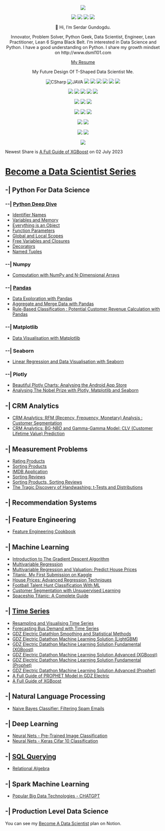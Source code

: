<div align="center">
<a href="https://www.linkedin.com/in/serdargundogdu/"><img src="https://img.shields.io/badge/LinkedIn-0077B5?style=for-the-badge&logo=linkedin&logoColor=white"></a>
<p><a href="https://www.kaggle.com/serdargundogdu"><img src="https://img.shields.io/badge/Kaggle-20BEFF.svg?style=for-the-badge&logo=Kaggle&logoColor=white"></a>
<a href="https://medium.com/@aserdargun"><img src="https://img.shields.io/badge/Medium-12100E?style=for-the-badge&logo=medium&logoColor=white"></a>
<a href="https://twitter.com/dsml101"><img src="https://img.shields.io/badge/Twitter-%231DA1F2.svg?style=for-the-badge&logo=Twitter&logoColor=white"></a>
<a href="https://www.tr.freelancer.com/u/aserdargun"><img src="https://img.shields.io/badge/Freelancer-29B2FE?style=for-the-badge&logo=Freelancer&logoColor=white"></a>
<p>👋 Hi, I’m Serdar Gundogdu.
<p>Innovator, Problem Solver, Python Geek, Data Scientist, Engineer, Lean Practitioner, Lean 6 Sigma Black Belt.
I’m interested in Data Science and Python. I have a good understanding on Python. I share my growth mindset on http://www.dsml101.com 
<p> <a href="https://drive.google.com/file/d/1MCXIDYM56LRqpb2vSmQMCk_V0coBZFsn/view?usp=share_link">My Resume</a>
<p> My Future Design Of T-Shaped Data Scientist Me.
<p><img src="https://img.shields.io/badge/C%20Sharp-239120.svg?style=for-the-badge&logo=C-Sharp&logoColor=white" alt="CSharp"> <img src="https://img.shields.io/badge/Java-ED8B00?style=for-the-badge&logo=java&logoColor=white" alt="JAVA"> <img src="https://img.shields.io/badge/JavaScript-F7DF1E.svg?style=for-the-badge&logo=JavaScript&logoColor=black"> <img src="https://img.shields.io/badge/HTML5-E34F26.svg?style=for-the-badge&logo=HTML5&logoColor=white"> <img src="https://img.shields.io/badge/CSS3-1572B6.svg?style=for-the-badge&logo=CSS3&logoColor=white"> <img src="https://img.shields.io/badge/Git-F05032.svg?style=for-the-badge&logo=Git&logoColor=white"> <img src="https://img.shields.io/badge/Notion-000000.svg?style=for-the-badge&logo=Notion&logoColor=white"> <img src="https://img.shields.io/badge/HackerRank-00EA64.svg?style=for-the-badge&logo=HackerRank&logoColor=white">
<p><img src="https://img.shields.io/badge/Jupyter-F37626.svg?&style=for-the-badge&logo=Jupyter&logoColor=white"> <img src="https://img.shields.io/badge/PyCharm-000000.svg?&style=for-the-badge&logo=PyCharm&logoColor=white"> <img src="https://img.shields.io/badge/Visual_Studio-5C2D91?style=for-the-badge&logo=visual%20studio&logoColor=white"> <img src="https://img.shields.io/badge/Eclipse-2C2255?style=for-the-badge&logo=eclipse&logoColor=white"> <img src="https://img.shields.io/badge/Anaconda-44A833.svg?style=for-the-badge&logo=Anaconda&logoColor=white"> 
<p><img src="https://img.shields.io/badge/Microsoft%20Excel-217346.svg?style=for-the-badge&logo=Microsoft-Excel&logoColor=white"> <img src= "https://img.shields.io/badge/Power%20BI-F2C811.svg?style=for-the-badge&logo=Power-BI&logoColor=black"> <img src="https://img.shields.io/badge/Microsoft%20SQL%20Server-CC2927.svg?style=for-the-badge&logo=Microsoft-SQL-Server&logoColor=white">
<p><img src="https://img.shields.io/badge/scikitlearn-F7931E.svg?style=for-the-badge&logo=scikit-learn&logoColor=white"> <img src="https://img.shields.io/badge/SciPy-8CAAE6.svg?style=for-the-badge&logo=SciPy&logoColor=white"> <img src="https://img.shields.io/badge/SymPy-3B5526.svg?style=for-the-badge&logo=SymPy&logoColor=white">
<p><img src="https://img.shields.io/badge/Matplotlib-%23ffffff.svg?style=for-the-badge&logo=Matplotlib&logoColor=black"> <img src="https://img.shields.io/badge/Plotly-239120?style=for-the-badge&logo=plotly&logoColor=white">
<p><img src="https://img.shields.io/badge/NumPy-013243.svg?style=for-the-badge&logo=NumPy&logoColor=white"> <img src="https://img.shields.io/badge/pandas-150458.svg?style=for-the-badge&logo=pandas&logoColor=white"> 
<p><img src="https://img.shields.io/badge/Python-FFD43B?style=for-the-badge&logo=python&logoColor=blue">
</div>

Newest Share is [A Full Guide of XGBoost](https://medium.com/@aserdargun/a-full-guide-of-xgboost-35244059669c)
on 02 July 2023
 
# [Become a Data Scientist Series](https://medium.com/@aserdargun/veri-bilimi-g%C3%BCc%C3%BC-ad%C4%B1na-6500db752927)
## -| Python For Data Science
 ### --| [Python Deep Dive](https://github.com/aserdargun/DSML101/blob/main/python)
 * [Identifier Names](https://medium.com/@aserdargun/python-deep-dive-identifier-names-92ec00a35b0a)
 * [Variables and Memory](https://medium.com/@aserdargun/python-deep-dive-variables-and-memory-1c3f7c55d13)
 * [Everything is an Object](https://medium.com/@aserdargun/python-deep-dive-everything-is-an-object-in-python-8c0595581e19)
 * [Function Parameters](https://medium.com/@aserdargun/python-deep-dive-function-parameters-3be82cf210be)
 * [Global and Local Scopes](https://medium.com/@aserdargun/python-deep-dive-global-local-scopes-and-namespaces-31c2c0c29d36)
 * [Free Variables and Closures](https://medium.com/@aserdargun/python-deep-dive-6-free-variables-and-closures-ef14d3e51209)
 * [Decorators](https://medium.com/@aserdargun/python-deep-dive-7-decorators-db5ca724dbaa)
 * [Named Tuples](https://medium.com/@aserdargun/python-deep-dive-8-named-tuples-d0a4b0ea0460)
 ### --| Numpy
 * [Computation with NumPy and N-Dimensional Arrays](https://www.kaggle.com/code/serdargundogdu/computation-with-numpy-and-arrays)
 ### --| [Pandas](https://xmind.works/share/7keNk109)
 * [Data Exploration with Pandas](https://www.kaggle.com/code/serdargundogdu/data-exploration-with-pandas)
 * [Aggregate and Merge Data with Pandas](https://www.kaggle.com/code/serdargundogdu/aggregate-and-merge-data-with-pandas)
 * [Rule-Based Classification : Potential Customer Revenue Calculation with Pandas](https://medium.com/@aserdargun/data-science-rule-based-classification-potential-customer-revenue-calculation-with-pandas-most-593b3ad5602)
 ### --| Matplotlib
 * [Data Visualisation with Matplotlib](https://www.kaggle.com/code/serdargundogdu/data-visualisation-with-matplotlib)
 ### --| Seaborn
 * [Linear Regression and Data Visualisation with Seaborn](https://www.kaggle.com/code/serdargundogdu/linear-regression-and-data-visualisation)
 ### --| Plotly
 * [Beautiful Plotly Charts: Analysing the Android App Store](https://www.kaggle.com/code/serdargundogdu/beautiful-plotly-charts)
 * [Analysing The Nobel Prize with Plotly, Matplotlib and Seaborn](https://www.kaggle.com/code/serdargundogdu/analysing-with-plotly-matplotlib-seaborn)
## -| CRM Analytics
  * [CRM Analytics: RFM (Recency, Frequency, Monetary) Analysis : Customer Segmentation](https://www.kaggle.com/code/serdargundogdu/rfm-analysis-customer-segmentation)
  * [CRM Analytics: BG-NBD and Gamma-Gamma Model: CLV (Customer Lifetime Value) Prediction](https://www.kaggle.com/code/serdargundogdu/bg-nbd-and-gamma-gamma-model-clv-prediction)

## -| Measurement Problems
* [Rating Products](https://www.kaggle.com/code/serdargundogdu/measurement-problems-rating-products)
* [Sorting Products](https://www.kaggle.com/code/serdargundogdu/measurement-problems-sorting-products)
* [IMDB Application](https://www.kaggle.com/code/serdargundogdu/measurement-problems-imdb-application)
* [Sorting Reviews](https://www.kaggle.com/code/serdargundogdu/measurement-problems-sorting-reviews)
* [Sorting Products, Sorting Reviews](https://medium.com/@aserdargun/measurement-problems-rating-products-sorting-products-sorting-reviews-9f6567f85f8d)
* [The Tragic Discovery of Handwashing: t-Tests and Distributions](https://www.kaggle.com/code/serdargundogdu/the-tragic-discovery-t-tests-and-distributions)

## -| Recommendation Systems

## -| Feature Engineering
* [Feature Engineering Cookbook](https://www.kaggle.com/code/serdargundogdu/feature-engineering-cookbook)
## -| Machine Learning
* [Introduction to The Gradient Descent Algorithm](https://www.kaggle.com/code/serdargundogdu/introduction-to-gradient-descent)
* [Multivariable Regression](https://www.kaggle.com/code/serdargundogdu/multivariable-regression)
* [Multivariable Regression and Valuation: Predict House Prices](https://www.kaggle.com/code/serdargundogdu/multivariable-regression-predict-house-prices)
* [Titanic, My First Submission on Kaggle](https://www.kaggle.com/code/serdargundogdu/my-first-submission-titanic)
* [House Prices: Advanced Regression Techniques](https://www.kaggle.com/code/serdargundogdu/house-prices-advanced-regression-techniques)
* [Football Talent Hunt Classification With ML](https://www.kaggle.com/code/serdargundogdu/football-talent-hunt-classification-with-ml)
* [Customer Segmentation with Unsupervised Learning](https://www.kaggle.com/code/serdargundogdu/customer-segmentation-with-unsupervised-learning)
* [Spaceship Titanic: A Complete Guide](https://www.kaggle.com/code/serdargundogdu/spaceship-titanic-a-complete-guide)
## -| [Time Series](https://medium.com/@aserdargun/zaman-serileri-f1e23fe4d72d)
* [Resampling and Visualising Time Series](https://www.kaggle.com/code/serdargundogdu/resampling-and-visualising-time-series)
* [Forecasting Bus Demand with Time Series](https://www.kaggle.com/code/serdargundogdu/forecasting-bus-demand-with-time-series)
* [GDZ Electric Datathlon Smoothing and Statistical Methods](https://www.kaggle.com/code/serdargundogdu/gdz-elektrik-smoothing-ve-statistiksel-z-mler)
* [GDZ Electric Datathon Machine Learning Solution (LightGBM)](https://www.kaggle.com/code/serdargundogdu/gdz-elektrik-makine-renmesi-lightgbm)
* [GDZ Electric Datathon Machine Learning Solution Fundamental (XGBoost)](https://www.kaggle.com/code/serdargundogdu/gdz-elektrik-makine-renmesi-lk-xgboost)
* [GDZ Electric Datathon Machine Learning Solution Advanced (XGBoost)](https://www.kaggle.com/code/serdargundogdu/gdz-elektrik-makine-renmesi-leri-xgboost)
* [GDZ Electric Datathon Machine Learning Solution Fundamental (Prophet)](https://www.kaggle.com/code/serdargundogdu/gdz-elektrik-makine-renmesi-prophet)
* [GDZ Electric Datathon Machine Learning Solution Advanced (Prophet)](https://www.kaggle.com/code/serdargundogdu/gdz-electric-ml-with-prophet)
* [A Full Guide of PROPHET Model in GDZ Electric](https://www.kaggle.com/code/serdargundogdu/a-full-guide-of-prophet-model-in-gdz-elektrik)
* [A Full Guide of XGBoost](https://medium.com/@aserdargun/a-full-guide-of-xgboost-35244059669c)
## -| Natural Language Processing
* [Naive Bayes Classifier: Filtering Spam Emails](https://www.kaggle.com/code/serdargundogdu/naive-bayes-classifier-filtering-spam-emails)
## -| Deep Learning
* [Neural Nets - Pre-Trained Image Classification](https://www.kaggle.com/code/serdargundogdu/neural-nets-pretrained-image-classification)
* [Neural Nets - Keras Cifar 10 Classification](https://www.kaggle.com/serdargundogdu/neural-nets-keras-cifar-10-classification)
## -| [SQL Querying](https://xmind.works/share/Z6ToBIxE)
* [Relational Algebra](https://xmind.works/share/ds75rkKM)

## -| Spark Machine Learning
* [Popular Big Data Technologies - CHATGPT](https://medium.com/@aserdargun/popular-big-data-technologies-chatgpt-710c62b998eb)

## -| Production Level Data Science

You can see my [Become A Data Scientist](https://www.notion.so/Serdar-Gundogdu-b92da615b2fa44febb2dd5077ee3a67c) plan on Notion.
